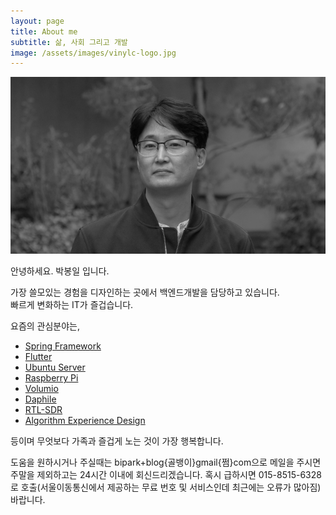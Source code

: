 ```yaml
---
layout: page
title: About me
subtitle: 삶, 사회 그리고 개발
image: /assets/images/vinylc-logo.jpg
---
```


![Aboutme](/assets/images/vinylc-parkbongil.png)

안녕하세요. 박봉일 입니다.

가장 쓸모있는 경험을 디자인하는 곳에서 백엔드개발을 담당하고 있습니다.  
빠르게 변화하는 IT가 즐겁습니다.

요즘의 관심분야는,

- [Spring Framework](https://spring.io/)
- [Flutter](https://flutter.dev/)
- [Ubuntu Server](https://www.ubuntu.com/server)
- [Raspberry Pi](https://www.raspberrypi.org/)
- [Volumio](https://volumio.org/)
- [Daphile](https://www.daphile.com/)
- [RTL-SDR](https://www.rtl-sdr.com/)
- [Algorithm Experience Design](https://www.slideshare.net/joonyale/algorithm-experience-design-131861367)

등이며 무엇보다 가족과 즐겁게 노는 것이 가장 행복합니다.

도움을 원하시거나 주실때는 bipark+blog{골뱅이}gmail{쩜}com으로 메일을 주시면 주말을 제외하고는 24시간 이내에 회신드리겠습니다.
혹시 급하시면 015-8515-6328로 호출(서울이동통신에서 제공하는 무료 번호 및 서비스인데 최근에는 오류가 많아짐)바랍니다.
